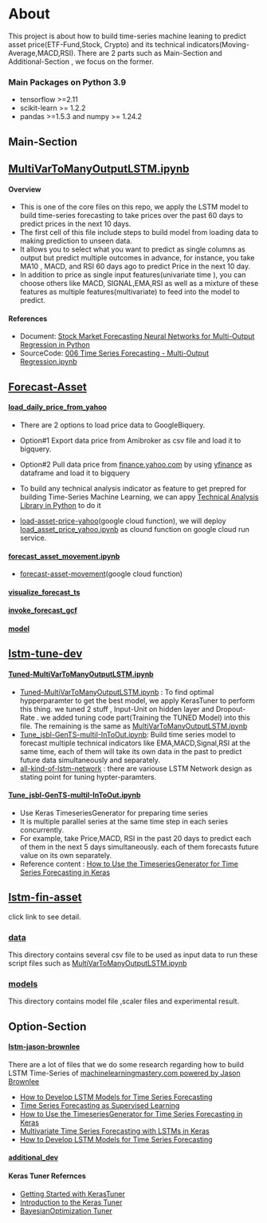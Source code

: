 # About
This project is about how to build time-series machine leaning to predict asset price(ETF-Fund,Stock, Crypto) and its technical indicators(Moving-Average,MACD,RSI). There are 2 parts such as Main-Section and Additional-Section , we focus on the former.
### Main Packages  on Python 3.9
- tensorflow >=2.11
- scikit-learn >= 1.2.2
- pandas >=1.5.3 and numpy >= 1.24.2

## Main-Section

## [MultiVarToManyOutputLSTM.ipynb](https://github.com/technqvi/TimeSeriesML-FinMarket/blob/main/MultiVarToManyOutputLSTM.ipynb)
#### Overview
- This is one of the core files on this repo,  we apply the LSTM model to build time-series forecasting to take prices over the past 60 days to predict prices in the next 10 days.
- The first cell of this file include steps to build model from loading data to making prediction to unseen data.
- It allows you to select what you want to predict as single columns as output but predict multiple outcomes in advance, for instance, you take MA10 , MACD, and RSI  60 days ago to predict Price in the next 10 day. 
- In addition to price as single input features(univariate time ),   you can choose others like MACD, SIGNAL,EMA,RSI as well as a mixture of these features as multiple features(multivariate) to feed into the model to predict. 
#### References
- Document: [Stock Market Forecasting Neural Networks for Multi-Output Regression in Python](https://www.relataly.com/stock-price-prediction-multi-output-regression-using-neural-networks-in-python/5800/)
- SourceCode: [006 Time Series Forecasting - Multi-Output Regression.ipynb](https://github.com/flo7up/relataly-public-python-tutorials/blob/master/01%20Time%20Series%20Forecasting%20%26%20Regression/006%20Multi-Output%20Regression.ipynb)

## [Forecast-Asset](https://github.com/technqvi/TimeSeriesML-FinMarket/tree/main/forecast-asset)
#### [load_daily_price_from_yahoo](https://github.com/technqvi/TimeSeriesML-FinMarket/blob/main/forecast-asset/load_daily_price_from_yahoo.ipynb)
* There are 2 options to load price data to GoogleBiquery.
* Option#1 Export data price from Amibroker as csv file and load it to bigquery.
* Option#2 Pull data price from [finance.yahoo.com](https://finance.yahoo.com/) by using [yfinance](https://github.com/ranaroussi/yfinance) as dataframe and load it to bigquery 
* To build any technical analysis indicator as feature to get prepred for building Time-Series Machine Learning, we can appy [Technical Analysis Library in Python](https://technical-analysis-library-in-python.readthedocs.io/en/latest/) to do it 


* [load-asset-price-yahoo](https://github.com/technqvi/TimeSeriesML-FinMarket/blob/main/forecast-asset/load_daily_price_from_yahoo.ipynb)(google cloud function), we will deploy [load_asset_price_yahoo.ipynb](https://github.com/technqvi/TimeSeriesML-FinMarket/blob/main/forecast-asset/load_asset_price_yahoo.ipynb) as clound function on google cloud run service.
#### [forecast_asset_movement.ipynb](https://github.com/technqvi/TimeSeriesML-FinMarket/blob/main/forecast-asset/forecast_asset_movement.ipynb)
* [forecast-asset-movement](https://github.com/technqvi/TimeSeriesML-FinMarket/tree/main/forecast-asset/forecast-asset-movement)(google cloud function)
#### [visualize_forecast_ts](https://github.com/technqvi/TimeSeriesML-FinMarket/blob/main/forecast-asset/visualize_forecast_ts.ipynb)
#### [invoke_forecast_gcf](https://github.com/technqvi/TimeSeriesML-FinMarket/blob/main/forecast-asset/invoke_forecast_gcf.ipynb)
#### [model](https://github.com/technqvi/TimeSeriesML-FinMarket/tree/main/forecast-asset/model)



## [lstm-tune-dev](https://github.com/technqvi/TimeSeriesML-FinMarket/tree/main/lstm-tune-dev)
#### [Tuned-MultiVarToManyOutputLSTM.ipynb](https://github.com/technqvi/TimeSeriesML-FinMarket/blob/main/lstm-tune-dev/Tuned-MultiVarToManyOutputLSTM.ipynb)
- [Tuned-MultiVarToManyOutputLSTM.ipynb](https://github.com/technqvi/TimeSeriesML-FinMarket/blob/main/lstm-tune-dev/Tuned-MultiVarToManyOutputLSTM.ipynb) :  To find optimal hypperparamter to get the best model, we apply KerasTuner to perform this thing. we tuned 2 stuff ,   Input-Unit on hidden layer and Dropout-Rate . we added tuning code part(Training the TUNED Model) into this file. The remaining  is  the same as  [MultiVarToManyOutputLSTM.ipynb](https://github.com/technqvi/TimeSeriesML-FinMarket/blob/main/MultiVarToManyOutputLSTM.ipynb) 
- [Tune_jsbl-GenTS-multiI-InToOut.ipynb](https://github.com/technqvi/TimeSeriesML-FinMarket/blob/main/lstm-tune-dev/Tune_jsbl-GenTS-multiI-InToOut.ipynb): Build time series model to forecast multiple technical indicators like EMA,MACD,Signal,RSI at the same time, each of them will take its own data in the past to predict future data simultaneously and separately.
- [all-kind-of-lstm-network](https://github.com/technqvi/TimeSeriesML-FinMarket/blob/main/lstm-tune-dev/all-kind-of-lstm-network.txt) : there are variouse LSTM Network design as stating point for tuning hypter-paramters.

#### [Tune_jsbl-GenTS-multiI-InToOut.ipynb](https://github.com/technqvi/TimeSeriesML-FinMarket/blob/main/lstm-tune-dev/Tune_jsbl-GenTS-multiI-InToOut.ipynb)
- Use Keras TimeseriesGenerator for preparing time series  
- It is multiple parallel series at the same time step in each series concurrently.
- For example, take Price,MACD, RSI in the past 20 days to predict each of them in the next 5 days simultaneously.  each of them forecasts future value on its own separately. 
- Reference content : [How to Use the TimeseriesGenerator for Time Series Forecasting in Keras](https://machinelearningmastery.com/how-to-use-the-timeseriesgenerator-for-time-series-forecasting-in-keras/)
 


## [lstm-fin-asset](https://github.com/technqvi/TimeSeriesML-FinMarket/tree/main/lstm-fin-asset)
click  link to see detail.

### [data](https://github.com/technqvi/TimeSeriesML-FinMarket/tree/main/data)
This directory contains several csv file to be used as input data to run these script files such as  [MultiVarToManyOutputLSTM.ipynb](https://github.com/technqvi/TimeSeriesML-FinMarket/blob/main/MultiVarToManyOutputLSTM.ipynb)

### [models](https://github.com/technqvi/TimeSeriesML-FinMarket/tree/main/models)
This directory contains model file ,scaler files and  experimental result.



## Option-Section

#### [lstm-jason-brownlee](https://github.com/technqvi/TimeSeriesML-FinMarket/tree/main/lstm-jason-brownlee)
There are a lot of files that we do some research regarding how to build LSTM Time-Series   of  [machinelearningmastery.com powered by Jason Brownlee](https://machinelearningmastery.com/)
- [How to Develop LSTM Models for Time Series Forecasting](https://machinelearningmastery.com/how-to-develop-lstm-models-for-time-series-forecasting/)
- [Time Series Forecasting as Supervised Learning](https://machinelearningmastery.com/time-series-forecasting-supervised-learning/)
- [How to Use the TimeseriesGenerator for Time Series Forecasting in Keras](https://machinelearningmastery.com/how-to-use-the-timeseriesgenerator-for-time-series-forecasting-in-keras/)
- [Multivariate Time Series Forecasting with LSTMs in Keras](https://machinelearningmastery.com/multivariate-time-series-forecasting-lstms-keras/)
- [How to Develop LSTM Models for Time Series Forecasting](https://machinelearningmastery.com/time-series-prediction-lstm-recurrent-neural-networks-python-keras/ )


#### [additional_dev](https://github.com/technqvi/TimeSeriesML-FinMarket/tree/main/additional_dev)



#### Keras Tuner Refernces
- [Getting Started with KerasTuner](https://keras.io/guides/keras_tuner/getting_started/)
- [Introduction to the Keras Tuner](https://www.tensorflow.org/tutorials/keras/keras_tuner)
- [BayesianOptimization Tuner](https://keras.io/api/keras_tuner/tuners/bayesian/)
